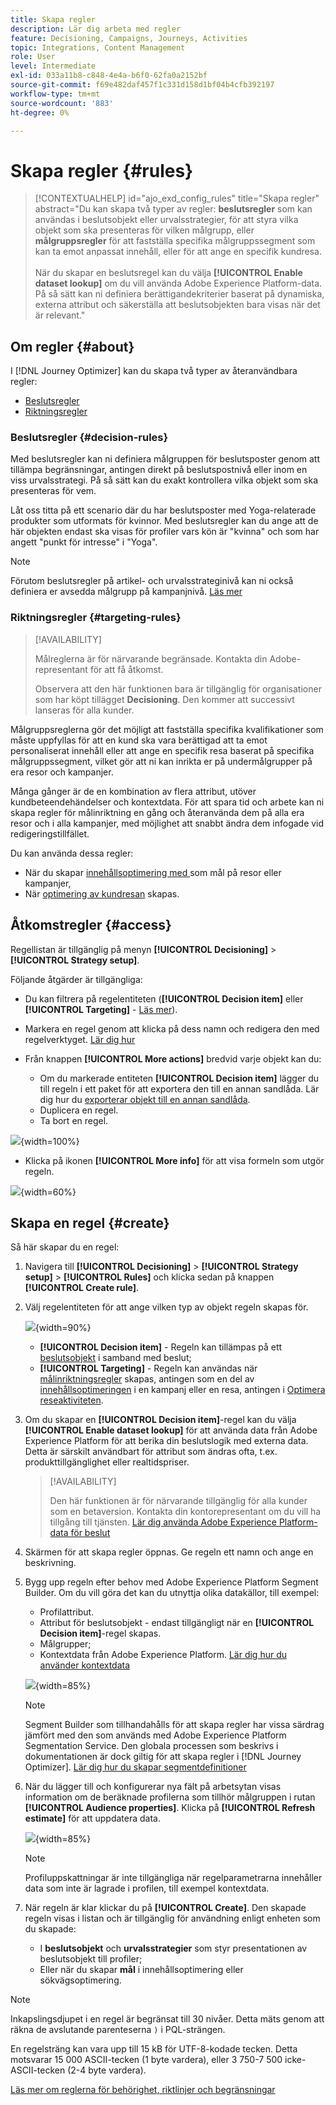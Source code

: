 ```yaml
---
title: Skapa regler
description: Lär dig arbeta med regler
feature: Decisioning, Campaigns, Journeys, Activities
topic: Integrations, Content Management
role: User
level: Intermediate
exl-id: 033a11b8-c848-4e4a-b6f0-62fa0a2152bf
source-git-commit: f69e482daf457f1c331d158d1bf04b4cfb392197
workflow-type: tm+mt
source-wordcount: '883'
ht-degree: 0%

---
```


# Skapa regler {#rules}

>[!CONTEXTUALHELP]
>id="ajo_exd_config_rules"
>title="Skapa regler"
>abstract="Du kan skapa två typer av regler: **beslutsregler** som kan användas i beslutsobjekt eller urvalsstrategier, för att styra vilka objekt som ska presenteras för vilken målgrupp, eller **målgruppsregler** för att fastställa specifika målgruppssegment som kan ta emot anpassat innehåll, eller för att ange en specifik kundresa.<br/><br/>När du skapar en beslutsregel kan du välja **[!UICONTROL Enable dataset lookup]** om du vill använda Adobe Experience Platform-data. På så sätt kan ni definiera berättigandekriterier baserat på dynamiska, externa attribut och säkerställa att beslutsobjekten bara visas när det är relevant."

## Om regler {#about}

I [!DNL Journey Optimizer] kan du skapa två typer av återanvändbara regler:

* [Beslutsregler](#decision-rules)
* [Riktningsregler](#targeting-rules)

### Beslutsregler {#decision-rules}

Med beslutsregler kan ni definiera målgruppen för beslutsposter genom att tillämpa begränsningar, antingen direkt på beslutspostnivå eller inom en viss urvalsstrategi. På så sätt kan du exakt kontrollera vilka objekt som ska presenteras för vem.

Låt oss titta på ett scenario där du har beslutsposter med Yoga-relaterade produkter som utformats för kvinnor. Med beslutsregler kan du ange att de här objekten endast ska visas för profiler vars kön är &quot;kvinna&quot; och som har angett &quot;punkt för intresse&quot; i &quot;Yoga&quot;.

>[!NOTE]
>
>Förutom beslutsregler på artikel- och urvalsstrateginivå kan ni också definiera er avsedda målgrupp på kampanjnivå. [Läs mer](../campaigns/create-campaign.md#audience)

### Riktningsregler {#targeting-rules}

>[!AVAILABILITY]
>
>Målreglerna är för närvarande begränsade. Kontakta din Adobe-representant för att få åtkomst.
>
>Observera att den här funktionen bara är tillgänglig för organisationer som har köpt tillägget **Decisioning**. Den kommer att successivt lanseras för alla kunder.

Målgruppsreglerna gör det möjligt att fastställa specifika kvalifikationer som måste uppfyllas för att en kund ska vara berättigad att ta emot personaliserat innehåll eller att ange en specifik resa baserat på specifika målgruppssegment, vilket gör att ni kan inrikta er på undermålgrupper på era resor och kampanjer.

Många gånger är de en kombination av flera attribut, utöver kundbeteendehändelser och kontextdata. För att spara tid och arbete kan ni skapa regler för målinriktning en gång och återanvända dem på alla era resor och i alla kampanjer, med möjlighet att snabbt ändra dem infogade vid redigeringstillfället.

Du kan använda dessa regler:

* När du skapar [innehållsoptimering med ](../campaigns/campaigns-message-optimization.md#targeting) som mål på resor eller kampanjer,
* När [optimering av kundresan](../building-journeys/optimize.md#targeting) skapas.

## Åtkomstregler {#access}

Regellistan är tillgänglig på menyn **[!UICONTROL Decisioning]** > **[!UICONTROL Strategy setup]**.

Följande åtgärder är tillgängliga:

* Du kan filtrera på regelentiteten (**[!UICONTROL Decision item]** eller **[!UICONTROL Targeting]** - [Läs mer](#about)).

* Markera en regel genom att klicka på dess namn och redigera den med regelverktyget. [Lär dig hur](#create)

* Från knappen **[!UICONTROL More actions]** bredvid varje objekt kan du:

   * Om du markerade entiteten **[!UICONTROL Decision item]** lägger du till regeln i ett paket för att exportera den till en annan sandlåda. Lär dig hur du [exporterar objekt till en annan sandlåda](../configuration/copy-objects-to-sandbox.md).
   * Duplicera en regel.
   * Ta bort en regel.

![](assets/rules-list.png){width=100%}

* Klicka på ikonen **[!UICONTROL More info]** för att visa formeln som utgör regeln.

![](assets/rule-formula.png){width=60%}

## Skapa en regel {#create}

Så här skapar du en regel:

1. Navigera till **[!UICONTROL Decisioning]** > **[!UICONTROL Strategy setup]** > **[!UICONTROL Rules]** och klicka sedan på knappen **[!UICONTROL Create rule]**.

1. Välj regelentiteten för att ange vilken typ av objekt regeln skapas för.

   ![](assets/rules-select-entity.png){width=90%}

   * **[!UICONTROL Decision item]** - Regeln kan tillämpas på ett [beslutsobjekt](#decision-rules) i samband med beslut;
   * **[!UICONTROL Targeting]** - Regeln kan användas när [målinriktningsregler](#targeting-rules) skapas, antingen som en del av [innehållsoptimeringen](../campaigns/campaigns-message-optimization.md#targeting) i en kampanj eller en resa, antingen i [Optimera reseaktiviteten](../building-journeys/optimize.md#targeting).

1. Om du skapar en **[!UICONTROL Decision item]**-regel kan du välja **[!UICONTROL Enable dataset lookup]** för att använda data från Adobe Experience Platform för att berika din beslutslogik med externa data. Detta är särskilt användbart för attribut som ändras ofta, t.ex. produkttillgänglighet eller realtidspriser.

   >[!AVAILABILITY]
   >
   >Den här funktionen är för närvarande tillgänglig för alla kunder som en betaversion. Kontakta din kontorepresentant om du vill ha tillgång till tjänsten. [Lär dig använda Adobe Experience Platform-data för beslut](../experience-decisioning/aep-data-exd.md)

1. Skärmen för att skapa regler öppnas. Ge regeln ett namn och ange en beskrivning.

1. Bygg upp regeln efter behov med Adobe Experience Platform Segment Builder. Om du vill göra det kan du utnyttja olika datakällor, till exempel:
   * Profilattribut.
   * Attribut för beslutsobjekt - endast tillgängligt när en **[!UICONTROL Decision item]**-regel skapas.
   * Målgrupper;
   * Kontextdata från Adobe Experience Platform. [Lär dig hur du använder kontextdata](context-data.md)

   ![](assets/decision-rules-build.png){width=85%}

   >[!NOTE]
   >
   >Segment Builder som tillhandahålls för att skapa regler har vissa särdrag jämfört med den som används med Adobe Experience Platform Segmentation Service. Den globala processen som beskrivs i dokumentationen är dock giltig för att skapa regler i [!DNL Journey Optimizer]. [Lär dig hur du skapar segmentdefinitioner](../audience/creating-a-segment-definition.md)

1. När du lägger till och konfigurerar nya fält på arbetsytan visas information om de beräknade profilerna som tillhör målgruppen i rutan **[!UICONTROL Audience properties]**. Klicka på **[!UICONTROL Refresh estimate]** för att uppdatera data.

   ![](assets/decision-rule-audience-properties.png){width=85%}

   >[!NOTE]
   >
   >Profiluppskattningar är inte tillgängliga när regelparametrarna innehåller data som inte är lagrade i profilen, till exempel kontextdata.

1. När regeln är klar klickar du på **[!UICONTROL Create]**. Den skapade regeln visas i listan och är tillgänglig för användning enligt enheten som du skapade:

   * I **beslutsobjekt** och **urvalsstrategier** som styr presentationen av beslutsobjekt till profiler;
   * Eller när du skapar **mål** i innehållsoptimering eller sökvägsoptimering.

>[!NOTE]
>
>Inkapslingsdjupet i en regel är begränsat till 30 nivåer. Detta mäts genom att räkna de avslutande parenteserna `)` i PQL-strängen.
>
>En regelsträng kan vara upp till 15 kB för UTF-8-kodade tecken. Detta motsvarar 15 000 ASCII-tecken (1 byte vardera), eller 3 750-7 500 icke-ASCII-tecken (2-4 byte vardera).
>
>[Läs mer om reglerna för behörighet, riktlinjer och begränsningar](decisioning-guardrails.md#eligibility-rules)
